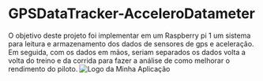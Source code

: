 # GPSDataTracker-AcceleroDatameter
O objetivo deste projeto foi implementar em um Raspberry pi 1 um sistema para leitura e armazenamento dos dados de sensores de gps e aceleração. Em seguida, com os dados em mãos, seriam separados os dados volta a volta do treino e da corrida para fazer a análise de como melhorar o rendimento do piloto.
![Logo da Minha Aplicação](.o.jpg)

